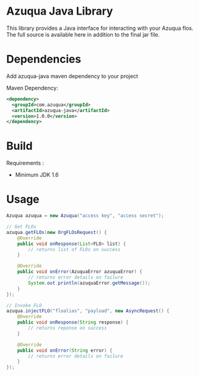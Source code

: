 Azuqua Java Library
===================

This library provides a Java interface for interacting with your Azuqua flos. The full source is available here in addition to the final jar file.

Dependencies
============

Add azuqua-java maven dependency to your project

Maven Dependency:

```xml 
<dependency>
  <groupId>com.azuqua</groupId>
  <artifactId>azuqua-java</artifactId>
  <version>1.0.0</version>
</dependency>
```

Build
=====

Requirements :
 
* Minimum JDK 1.6

Usage
=====

```java
Azuqua azuqua = new Azuqua("access key", "access secret");

// Get FLOs 
azuqua.getFLOs(new OrgFLOsRequest() {
    @Override
    public void onResponse(List<FLO> list) {
        // returns list of FLOs on success
    }

    @Override
    public void onError(AzuquaError azuquaError) {
        // returns error details on failure
        System.out.println(azuquaError.getMessage());
    }
});

// Invoke FLO
azuqua.injectFLO("floalias", "payload", new AsyncRequest() {
    @Override
    public void onResponse(String response) {
        // returns reponse on success
    }

    @Override
    public void onError(String error) {
        // returns error details on failure
    }
});
```
